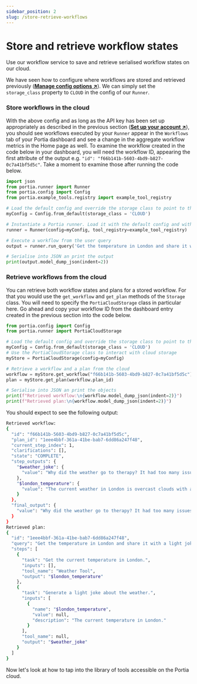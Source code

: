 ```yaml
---
sidebar_position: 2
slug: /store-retrieve-workflows
---
```


# Store and retrieve workflow states
Use our workflow service to save and retrieve serialised workflow states on our cloud.

We have seen how to configure where workflows are stored and retrieved previously (<a href="/manage-config" target="_blank">**Manage config options ↗**</a>). We can simply set the `storage_class` property to `CLOUD` in the config of our `Runner`. 

### Store workflows in the cloud
With the above config and as long as the API key has been set up appropriately as described in the previous section (<a href="/setup-account" target="_blank">**Set up your account ↗**</a>), you should see workflows executed by your `Runner` appear in the `Workflows` tab of your Portia dashboard and see a change in the aggregate workflow metrics in the Home page as well. To examine the workflow created in the code below in your dashboard, you will need the workflow ID, appearing the first attribute of the output e.g. `"id": "f66b141b-5603-4bd9-b827-0c7a41bf5d5c"`. Take a moment to examine those after running the code below.
```python title="main.py"
import json
from portia.runner import Runner
from portia.config import Config
from portia.example_tools.registry import example_tool_registry

# Load the default config and override the storage class to point to the Portia cloud
myConfig = Config.from_default(storage_class = 'CLOUD')

# Instantiate a Portia runner. Load it with the default config and with the simple tool above.
runner = Runner(config=myConfig, tool_registry=example_tool_registry)

# Execute a workflow from the user query
output = runner.run_query('Get the temperature in London and share it with a light joke')

# Serialise into JSON an print the output
print(output.model_dump_json(indent=2))
```

### Retrieve workflows from the cloud
You can retrieve both workflow states and plans for a stored workflow. For that you would use the `get_workflow` and `get_plan` methods of the `Storage` class. You will need to specify the `PortiaCloudStorage` class in particular here. Go ahead and copy your workflow ID from the dashboard entry created in the previous section into the code below.
```python title="main.py"
from portia.config import Config
from portia.runner import PortiaCloudStorage

# Load the default config and override the storage class to point to the Portia cloud
myConfig = Config.from_default(storage_class = 'CLOUD')
# Use the PortiaCloudStorage class to interact with cloud storage
myStore = PortiaCloudStorage(config=myConfig)

# Retrieve a workflow and a plan from the cloud
workflow = myStore.get_workflow("f66b141b-5603-4bd9-b827-0c7a41bf5d5c")
plan = myStore.get_plan(workflow.plan_id)

# Serialise into JSON an print the objects
print(f"Retrieved workflow:\n{workflow.model_dump_json(indent=2)}")
print(f"Retrieved plan:\n{workflow.model_dump_json(indent=2)}")
```

You should expect to see the following output:
```bash
Retrieved workflow:
{
  "id": "f66b141b-5603-4bd9-b827-0c7a41bf5d5c",
  "plan_id": "1eee4bbf-361a-41be-bab7-6dd86a247f48",
  "current_step_index": 1,
  "clarifications": [],
  "state": "COMPLETE",
  "step_outputs": {
    "$weather_joke": {
      "value": "Why did the weather go to therapy? It had too many issues to cloud its mind!"
    },
    "$london_temperature": {
      "value": "The current weather in London is overcast clouds with a temperature of 0.91°C."
    }
  },
  "final_output": {
    "value": "Why did the weather go to therapy? It had too many issues to cloud its mind!"
  }
}
Retrieved plan:
{
  "id": "1eee4bbf-361a-41be-bab7-6dd86a247f48",
  "query": "Get the temperature in London and share it with a light joke",
  "steps": [
    {
      "task": "Get the current temperature in London.",
      "inputs": [],
      "tool_name": "Weather Tool",
      "output": "$london_temperature"
    },
    {
      "task": "Generate a light joke about the weather.",
      "inputs": [
        {
          "name": "$london_temperature",
          "value": null,
          "description": "The current temperature in London."
        }
      ],
      "tool_name": null,
      "output": "$weather_joke"
    }
  ]
}
```

Now let's look at how to tap into the library of tools accessible on the Portia cloud.